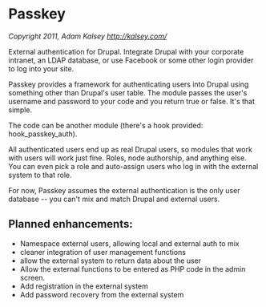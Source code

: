 Passkey
=======

*Copyright 2011, Adam Kalsey http://kalsey.com/*

External authentication for Drupal. Integrate Drupal with your corporate intranet, an 
LDAP database, or use Facebook or some other login provider to log into your site.

Passkey provides a framework for authenticating users into Drupal using something other 
than Drupal's user table. The module passes the user's username and password to your code 
and you return true or false. It's that simple.

The code can be another module (there's a hook provided: hook_passkey_auth).

All authenticated users end up as real Drupal users, so modules that work with users 
will work just fine. Roles, node authorship, and anything else. You can even pick a role 
and auto-assign users who log in with the external system to that role.

For now, Passkey assumes the external authentication is the only user database -- you 
can't mix and match Drupal and external users.

Planned enhancements:
---------------------

* Namespace external users, allowing local and external auth to mix
* cleaner integration of user management functions
* allow the external system to return data about the user
* Allow the external functions to be entered as PHP code in the admin screen.
* Add registration in the external system
* Add password recovery from the external system
